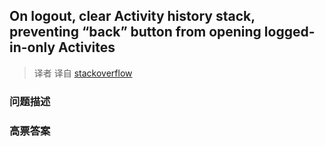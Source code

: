 ## On logout, clear Activity history stack, preventing “back” button from opening logged-in-only Activites

> 译者 译自 [stackoverflow](http://stackoverflow.com/questions/3007998/on-logout-clear-activity-history-stack-preventing-back-button-from-opening-l) 

### 问题描述 

### 高票答案 

